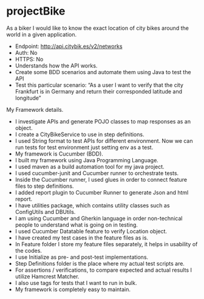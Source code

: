 # projectBike
As a biker I would like to know the exact location of city bikes around the world in a given application.
- Endpoint: http://api.citybik.es/v2/networks
- Auth: No
- HTTPS: No
- Understands how the API works.
- Create some BDD scenarios and automate them using Java to test the API
- Test this particular scenario: “As a user I want to verify that the city Frankfurt is in Germany and return their corresponded latitude and longitude”

My Framework details.

- I investigate APIs and generate POJO classes to map responses as an object.
- I create a CityBikeService to use in step definitions.
- I used String format to test APIs for different environment. Now we can run tests for test environment just setting env as a test.
- My framework is Cucumber (BDD). 
- I built my framework using Java Programming Language.
- I used maven as a build automation tool for my java project.
- I used cucumber-junit and Cucumber runner to orchestrate tests.
- Inside the Cucumber runner, I used glues in order to connect feature files to step definitions.
- I added report plugin to Cucumber Runner to generate Json and html report.
- I have utilities package, which contains utility classes such as ConfigUtils and DBUtils.
- I am using Cucumber and Gherkin language in order non-technical people to understand what is going on in testing.
- I used Cucumber Datatable feature to verify Location object. 
- I have created my test cases in the feature files as is.
- In Feature folder I store my feature files separately, it helps in usability of the codes.
- I use Initialize as pre- and post-test implementations.
- Step Definitions folder is the place where my actual test scripts are.
- For assertions / verifications, to compare expected and actual results I utilize Hamcrest Matcher.
- I also use tags for tests that I want to run in bulk.
- My framework is completely easy to maintain.
